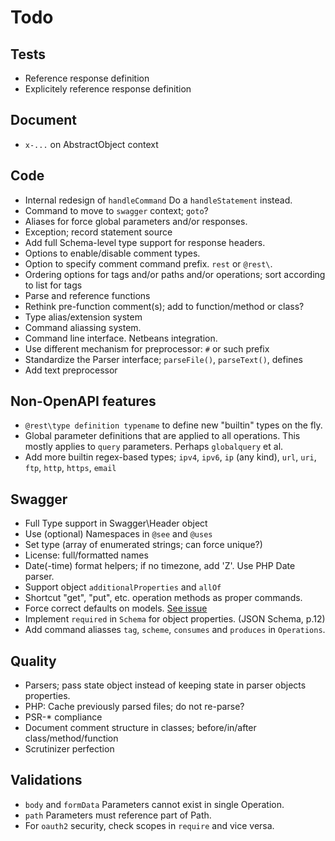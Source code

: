# Todo
## Tests
*	Reference response definition
*	Explicitely reference response definition

## Document
*	`x-...` on AbstractObject context

## Code	
*	Internal redesign of `handleCommand` Do a `handleStatement` instead.
*	Command to move to `swagger` context; `goto`?
*	Aliases for force global parameters and/or responses.
*	Exception; record statement source
*	Add full Schema-level type support for response headers.
*	Options to enable/disable comment types.
*	Option to specify comment command prefix. `rest` or `@rest\`.
*	Ordering options for tags and/or paths and/or operations; sort according to list for tags
*	Parse and reference functions
*	Rethink pre-function comment(s); add to function/method or class?
*	Type alias/extension system
*	Command aliassing system.
*	Command line interface. Netbeans integration.
*	Use different mechanism for preprocessor: `#` or such prefix
*	Standardize the Parser interface; `parseFile()`, `parseText()`, defines
*	Add text preprocessor

## Non-OpenAPI features
*	`@rest\type definition typename` to define new "builtin" types on the fly.
*	Global parameter definitions that are applied to all operations. This mostly
	applies to `query` parameters. Perhaps `globalquery` et al.
*	Add more builtin regex-based types; `ipv4`, `ipv6`, `ip` (any kind), `url`,
	`uri`, `ftp`, `http`, `https`, `email`

## Swagger
*	Full Type support in Swagger\Header object
*	Use (optional) Namespaces in `@see` and `@uses`
*	Set type (array of enumerated strings; can force unique?)
*	License: full/formatted names
*	Date(-time) format helpers; if no timezone, add 'Z'. Use PHP Date parser.
*	Support object `additionalProperties` and `allOf`
*	Shortcut "get", "put", etc. operation methods as proper commands.
*	Force correct defaults on models. [See issue](https://github.com/swagger-api/swagger-ui/issues/2436)
*	Implement `required` in `Schema` for object properties. (JSON Schema, p.12)
*	Add command aliasses `tag`, `scheme`, `consumes` and `produces` in `Operations`.

## Quality
*	Parsers; pass state object instead of keeping state in parser objects properties.
*	PHP: Cache previously parsed files; do not re-parse?
*	PSR-* compliance
*	Document comment structure in classes; before/in/after class/method/function
*	Scrutinizer perfection

## Validations
*	`body` and `formData` Parameters cannot exist in single Operation.
*	`path` Parameters must reference part of Path.
*	For `oauth2` security, check scopes in `require` and vice versa.